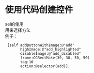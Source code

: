 # 使用代码创建控件

sel的使用  
用来选择方法  
例子：  
```objc
 [self addButtonWithImage:@"add" 
       highImage:@"add_highlighted" 
       disableImage:@"add_disabled" 
       frame:CGRectMake(30, 30, 50, 50) 
       tag:10 
       action:@selector(add)];
```
